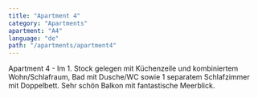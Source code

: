 ```yaml
---
title: "Apartment 4"
category: "Apartments"
apartment: "A4"
language: "de"
path: "/apartments/apartment4"
---
```


Apartment 4 - Im 1. Stock gelegen mit Küchenzeile und kombiniertem Wohn/Schlafraum, Bad mit Dusche/WC sowie 1 separatem Schlafzimmer mit Doppelbett. Sehr schön Balkon mit fantastische Meerblick.
